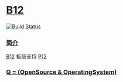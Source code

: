 # [B12](https://github.com/OS-Q/B12)

[![Build Status](https://github.com/OS-Q/B12/workflows/B12/badge.svg)](https://github.com/OS-Q/B12/actions)

### [简介](https://github.com/OS-Q/B12/wiki)

[B12](https://github.com/OS-Q/B12) 板级支持 [P12](https://github.com/OS-Q/P12)


### [Q = (OpenSource & OperatingSystem) ](http://www.OS-Q.com)
